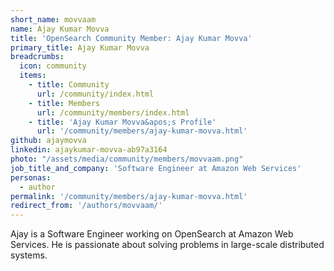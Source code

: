 ```yaml
---
short_name: movvaam
name: Ajay Kumar Movva
title: 'OpenSearch Community Member: Ajay Kumar Movva'
primary_title: Ajay Kumar Movva
breadcrumbs:
  icon: community
  items:
    - title: Community
      url: /community/index.html
    - title: Members
      url: /community/members/index.html
    - title: 'Ajay Kumar Movva&apos;s Profile'
      url: '/community/members/ajay-kumar-movva.html'
github: ajaymovva
linkedin: ajaykumar-movva-ab97a3164
photo: "/assets/media/community/members/movvaam.png"
job_title_and_company: 'Software Engineer at Amazon Web Services'
personas:
  - author
permalink: '/community/members/ajay-kumar-movva.html'
redirect_from: '/authors/movvaam/'
---
```


Ajay is a Software Engineer working on OpenSearch at Amazon Web Services. He is passionate about solving problems in large-scale distributed systems.